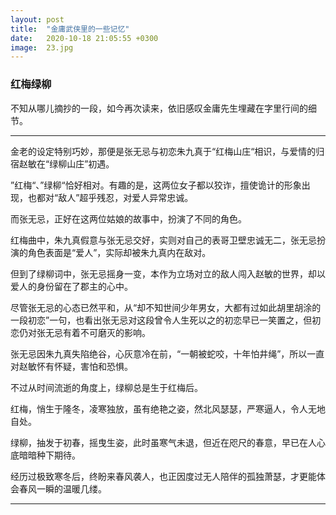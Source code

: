 ```yaml
---
layout: post
title:  "金庸武侠里的一些记忆"
date:   2020-10-18 21:05:55 +0300
image:  23.jpg
---
```


###  红梅绿柳

不知从哪儿摘抄的一段，如今再次读来，依旧感叹金庸先生埋藏在字里行间的细节。

---
金老的设定特别巧妙，那便是张无忌与初恋朱九真于“红梅山庄“相识，与爱情的归宿赵敏在“绿柳山庄”初遇。

”红梅“、”绿柳“恰好相对。有趣的是，这两位女子都以狡诈，擅使诡计的形象出现，也都对“敌人”超乎残忍，对爱人异常忠诚。

而张无忌，正好在这两位姑娘的故事中，扮演了不同的角色。

红梅曲中，朱九真假意与张无忌交好，实则对自己的表哥卫壁忠诚无二，张无忌扮演的角色表面是“爱人”，实际却被朱九真内在敌对。

但到了绿柳词中，张无忌摇身一变，本作为立场对立的敌人闯入赵敏的世界，却以爱人的身份留在了郡主的心中。


尽管张无忌的心态已然平和，从“却不知世间少年男女，大都有过如此胡里胡涂的一段初恋”一句，也看出张无忌对这段曾令人生死以之的初恋早已一笑置之，但初恋仍对张无忌有着不可磨灭的影响。

张无忌因朱九真失陷绝谷，心灰意冷在前，“一朝被蛇咬，十年怕井绳”，所以一直对赵敏怀有怀疑，害怕和恐惧。

不过从时间流逝的角度上，绿柳总是生于红梅后。

红梅，悄生于隆冬，凌寒独放，虽有绝艳之姿，然北风瑟瑟，严寒逼人，令人无地自处。

绿柳，抽发于初春，摇曳生姿，此时虽寒气未退，但近在咫尺的春意，早已在人心底暗暗种下期待。

经历过极致寒冬后，终盼来春风袭人，也正因度过无人陪伴的孤独萧瑟，才更能体会春风一瞬的温暖几缕。

---